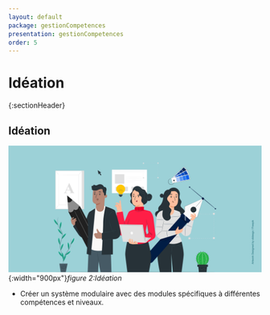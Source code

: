 ```yaml
---
layout: default
package: gestionCompetences
presentation: gestionCompetences
order: 5
---
```


# Idéation
{:sectionHeader}

<!-- new slide -->

## Idéation

![Idéation](./images/ideation.png){:width="900px"}*figure 2:Idéation*

<!-- new slide -->

<!-- note -->

- Créer un système modulaire avec des modules spécifiques à différentes compétences et niveaux.
